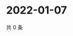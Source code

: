 # 2022-01-07

共 0 条

<!-- BEGIN WEIBO -->
<!-- 最后更新时间 Fri Jan 07 2022 16:18:49 GMT+0800 (China Standard Time) -->

<!-- END WEIBO -->
